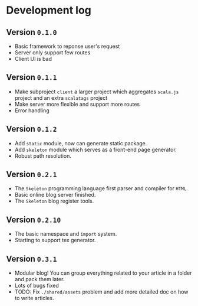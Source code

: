 # Development log

## Version `0.1.0`
- Basic framework to reponse user's request
- Server only support few routes
- Client UI is bad

## Version `0.1.1`
- Make subproject `client` a larger project which 
  aggregates `scala.js` project and an extra `scalatags` project
- Make server more flexible and support more routes
- Error handling

## Version `0.1.2`
- Add `static` module, now can generate static package.
- Add `skeleton` module which serves as a front-end page generator.
- Robust path resolution.

## Version `0.2.1`
- The `Skeleton` programming language first parser and compiler for `HTML`.
- Basic online blog server finished.
- The `Skeleton` blog register tools.

## Version `0.2.10`
- The basic namespace and `import` system.
- Starting to support tex generator.

## Version `0.3.1`
- Modular blog! You can group everything related to your article in a folder and pack them later.
- Lots of bugs fixed
- TODO: Fix `./shared/assets` problem and add more detailed doc on how to write articles.
